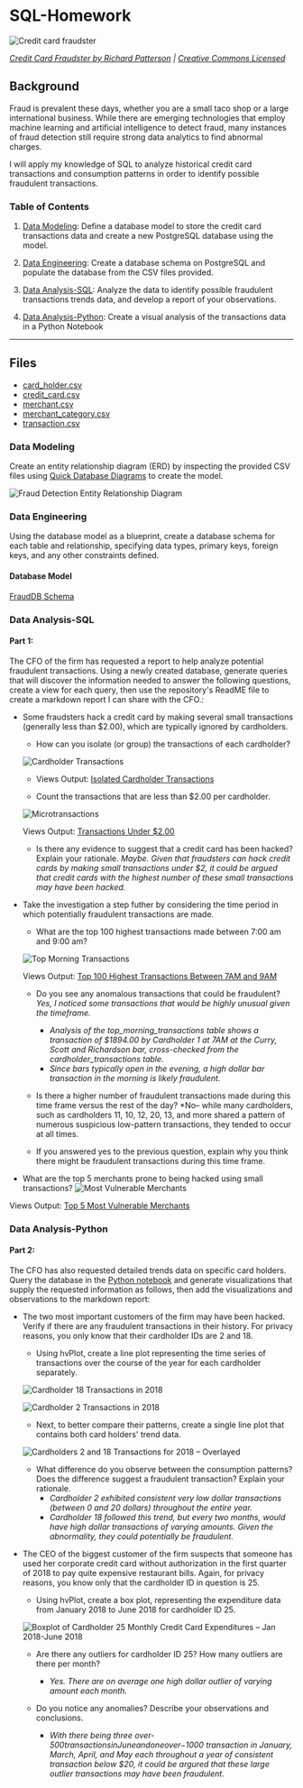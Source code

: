 # SQL-Homework

![Credit card fraudster](Images/credit_card_fraudster.jpg)

*[Credit Card Fraudster by Richard Patterson](https://www.flickr.com/photos/136770128@N07/42252105582/) | [Creative Commons Licensed](https://creativecommons.org/licenses/by/2.0/)*

## Background

Fraud is prevalent these days, whether you are a small taco shop or a large international business. While there are emerging technologies that employ machine learning and artificial intelligence to detect fraud, many instances of fraud detection still require strong data analytics to find abnormal charges.

I will apply my knowledge of SQL to analyze historical credit card transactions and consumption patterns in order to identify possible fraudulent transactions.

### Table of Contents

1. [Data Modeling](#Data-Modeling):
Define a database model to store the credit card transactions data and create a new PostgreSQL database using the model.

2. [Data Engineering](#Data-Engineering): Create a database schema on PostgreSQL and populate the database from the CSV files provided.

3. [Data Analysis-SQL](#Data-Analysis-SQL): Analyze the data to identify possible fraudulent transactions trends data, and develop a report of your observations.

4. [Data Analysis-Python](#Data-Analysis-Python): Create a visual analysis of the transactions data in a Python Notebook
---

## Files

* [card_holder.csv](Data/card_holder.csv)
* [credit_card.csv](Data/credit_card.csv)
* [merchant.csv](Data/merchant.csv)
* [merchant_category.csv](Data/merchant_category.csv)
* [transaction.csv](Data/transaction.csv)


### Data Modeling

Create an entity relationship diagram (ERD) by inspecting the provided CSV files using [Quick Database Diagrams](https://www.quickdatabasediagrams.com) to create the model.

![Fraud Detection Entity Relationship Diagram](Images/FraudDB_ERD.png)

### Data Engineering

Using the database model as a blueprint, create a database schema for each table and relationship, specifying data types, primary keys, foreign keys, and any other constraints defined.

#### Database Model
[FraudDB Schema](SQL_Code/FraudDB_Schema.sql)


### Data Analysis-SQL
#### Part 1:

The CFO of the firm has requested a report to help analyze potential fraudulent transactions. Using a newly created database, generate queries that will discover the information needed to answer the following questions, create a view for each query, then use the repository's ReadME file to create a markdown report I can share with the CFO.:

* Some fraudsters hack a credit card by making several small transactions (generally less than $2.00), which are typically ignored by cardholders. 

  * How can you isolate (or group) the transactions of each cardholder?

  ![Cardholder Transactions](Images/cardholder_transactions.png)

  * Views Output: [Isolated Cardholder Transactions](Query_Views/cardholder_transactions.csv)

  * Count the transactions that are less than $2.00 per cardholder. 

  ![Microtransactions](Images/microtransactions.png)

  Views Output: [Transactions Under $2.00](Query_Views/microtransactions.csv)
  
  
  * Is there any evidence to suggest that a credit card has been hacked? Explain your rationale.
  *Maybe. Given that fraudsters can hack credit cards by making small transactions under $2, it could be argued that credit cards with the highest 
  number of these small transactions may have been hacked.* 

* Take the investigation a step futher by considering the time period in which potentially fraudulent transactions are made. 

  * What are the top 100 highest transactions made between 7:00 am and 9:00 am?

  ![Top Morning Transactions](Images/top_morning_transactions.png)

  Views Output: [Top 100 Highest Transactions Between 7AM and 9AM](Query_Views/top_morning_transactions.csv)

  * Do you see any anomalous transactions that could be fraudulent?
  *Yes, I noticed some transactions that would be highly unusual given the timeframe.*
    * *Analysis of the top_morning_transactions table shows a transaction of $1894.00 by Cardholder 1 at 7AM at the Curry, Scott and Richardson bar, cross-checked from the cardholder_transactions table.* 
    * *Since bars typically open in the evening, a high dollar bar transaction in the morning is likely fraudulent.*

  * Is there a higher number of fraudulent transactions made during this time frame versus the rest of the day?
  *No– while many cardholders, such as cardholders 11, 10, 12, 20, 13, and more shared a pattern of numerous suspicious low-pattern transactions, they tended to occur at all times. 

  * If you answered yes to the previous question, explain why you think there might be fraudulent transactions during this time frame.

* What are the top 5 merchants prone to being hacked using small transactions?
![Most Vulnerable Merchants](Images/most_vulnerable_merchants.png)

Views Output: [Top 5 Most Vulnerable Merchants](Query_Views/most_vulnerable_merchants.csv)


### Data Analysis-Python
#### Part 2:

The CFO has also requested detailed trends data on specific card holders. Query the database in the [Python notebook](visual_data_analysis.ipynb) and generate visualizations that supply the requested information as follows, then add the visualizations and observations to the markdown report:      

* The two most important customers of the firm may have been hacked. Verify if there are any fraudulent transactions in their history. For privacy reasons, you only know that their cardholder IDs are 2 and 18.

  * Using hvPlot, create a line plot representing the time series of transactions over the course of the year for each cardholder separately.

  ![Cardholder 18 Transactions in 2018](Images/cardholder_18_transactions.png)

  ![Cardholder 2 Transactions in 2018](Images/cardholder_2_transactions.png) 
  
  * Next, to better compare their patterns, create a single line plot that contains both card holders' trend data.

  ![Cardholders 2 and 18 Transactions for 2018 – Overlayed](Images/cardholders_2_18_transactions.png)  

  * What difference do you observe between the consumption patterns? Does the difference suggest a fraudulent transaction? Explain your rationale.
    * *Cardholder 2 exhibited consistent very low dollar transactions (between 0 and 20 dollars) throughout the entire year.*
    * *Cardholder 18 followed this trend, but every two months, would have high dollar transactions of varying amounts. Given the abnormality, they
    could potentially be fraudulent.*

* The CEO of the biggest customer of the firm suspects that someone has used her corporate credit card without authorization in the first quarter of 2018 to pay quite expensive restaurant bills. Again, for privacy reasons, you know only that the cardholder ID in question is 25.

  * Using hvPlot, create a box plot, representing the expenditure data from January 2018 to June 2018 for cardholder ID 25.

  ![Boxplot of Cardholder 25 Monthly Credit Card Expenditures – Jan 2018-June 2018](Images/cardholder_25_transaction_analysis.png)
  
  * Are there any outliers for cardholder ID 25? How many outliers are there per month?
    * *Yes. There are on average one high dollar outlier of varying amount each month.*

  * Do you notice any anomalies? Describe your observations and conclusions.
    * *With there being three over-$500 transactions in June and one over-$1000 transaction in January, March, April, and May each throughout a year of consistent
    transaction below $20, it could be argured that these large outlier transactions may have been fraudulent.*
